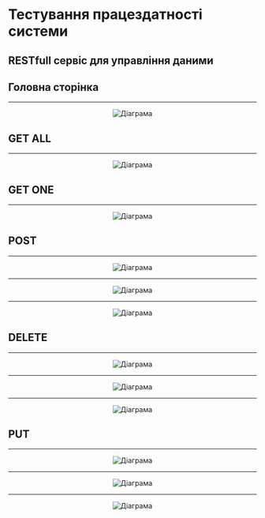 # Тестування працездатності системи

## RESTfull сервіс для управління даними
## Головна сторінка
---
<center>
  
![Діаграма](1.png)

</center>

## GET ALL
---
<center>
  
![Діаграма](2(9).png)

</center>

## GET ONE
---
<center>
  
![Діаграма](3.png)

</center>

## POST
---
<center>
  
![Діаграма](4.png)

---
![Діаграма](5.png)

---
![Діаграма](6.png)

</center>

## DELETE
---
<center>
  
![Діаграма](7.png)

---
![Діаграма](8.png)

---
![Діаграма](2(9).png)

</center>

## PUT
---
<center>
  
![Діаграма](10.png)

---
![Діаграма](11.png)

---
![Діаграма](12.png)

</center>
